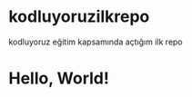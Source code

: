# kodluyoruzilkrepo
kodluyoruz eğitim kapsamında açtığım ilk repo
<!DOCTYPE html>
<html lang="en">
<head>
    <meta charset="UTF-8">
    <meta name="viewport" content="width=device-width, initial-scale=1.0">
    <title>My First Project</title>
</head>
<body>
    <h1>Hello, World!</h1>
</body>
</html>
